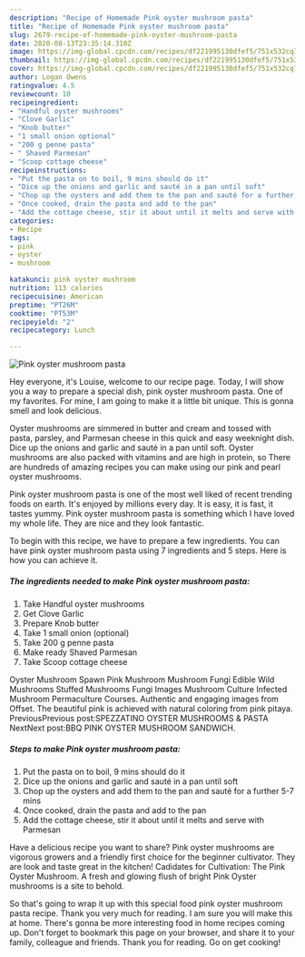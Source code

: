 ```yaml
---
description: "Recipe of Homemade Pink oyster mushroom pasta"
title: "Recipe of Homemade Pink oyster mushroom pasta"
slug: 2679-recipe-of-homemade-pink-oyster-mushroom-pasta
date: 2020-08-13T23:35:14.310Z
image: https://img-global.cpcdn.com/recipes/df221995130dfef5/751x532cq70/pink-oyster-mushroom-pasta-recipe-main-photo.jpg
thumbnail: https://img-global.cpcdn.com/recipes/df221995130dfef5/751x532cq70/pink-oyster-mushroom-pasta-recipe-main-photo.jpg
cover: https://img-global.cpcdn.com/recipes/df221995130dfef5/751x532cq70/pink-oyster-mushroom-pasta-recipe-main-photo.jpg
author: Logan Owens
ratingvalue: 4.5
reviewcount: 10
recipeingredient:
- "Handful oyster mushrooms"
- "Clove Garlic"
- "Knob butter"
- "1 small onion optional"
- "200 g penne pasta"
- " Shaved Parmesan"
- "Scoop cottage cheese"
recipeinstructions:
- "Put the pasta on to boil, 9 mins should do it"
- "Dice up the onions and garlic and sauté in a pan until soft"
- "Chop up the oysters and add them to the pan and sauté for a further 5-7 mins"
- "Once cooked, drain the pasta and add to the pan"
- "Add the cottage cheese, stir it about until it melts and serve with Parmesan"
categories:
- Recipe
tags:
- pink
- oyster
- mushroom

katakunci: pink oyster mushroom 
nutrition: 113 calories
recipecuisine: American
preptime: "PT26M"
cooktime: "PT53M"
recipeyield: "2"
recipecategory: Lunch

---
```



![Pink oyster mushroom pasta](https://img-global.cpcdn.com/recipes/df221995130dfef5/751x532cq70/pink-oyster-mushroom-pasta-recipe-main-photo.jpg)

Hey everyone, it's Louise, welcome to our recipe page. Today, I will show you a way to prepare a special dish, pink oyster mushroom pasta. One of my favorites. For mine, I am going to make it a little bit unique. This is gonna smell and look delicious.

Oyster mushrooms are simmered in butter and cream and tossed with pasta, parsley, and Parmesan cheese in this quick and easy weeknight dish. Dice up the onions and garlic and sauté in a pan until soft. Oyster mushrooms are also packed with vitamins and are high in protein, so There are hundreds of amazing recipes you can make using our pink and pearl oyster mushrooms.

Pink oyster mushroom pasta is one of the most well liked of recent trending foods on earth. It's enjoyed by millions every day. It is easy, it is fast, it tastes yummy. Pink oyster mushroom pasta is something which I have loved my whole life. They are nice and they look fantastic.


To begin with this recipe, we have to prepare a few ingredients. You can have pink oyster mushroom pasta using 7 ingredients and 5 steps. Here is how you can achieve it.

<!--inarticleads1-->

##### The ingredients needed to make Pink oyster mushroom pasta:

1. Take Handful oyster mushrooms
1. Get Clove Garlic
1. Prepare Knob butter
1. Take 1 small onion (optional)
1. Take 200 g penne pasta
1. Make ready  Shaved Parmesan
1. Take Scoop cottage cheese


Oyster Mushroom Spawn Pink Mushroom Mushroom Fungi Edible Wild Mushrooms Stuffed Mushrooms Fungi Images Mushroom Culture Infected Mushroom Permaculture Courses. Authentic and engaging images from Offset. The beautiful pink is achieved with natural coloring from pink pitaya. PreviousPrevious post:SPEZZATINO OYSTER MUSHROOMS &amp; PASTA NextNext post:BBQ PINK OYSTER MUSHROOM SANDWICH. 

<!--inarticleads2-->

##### Steps to make Pink oyster mushroom pasta:

1. Put the pasta on to boil, 9 mins should do it
1. Dice up the onions and garlic and sauté in a pan until soft
1. Chop up the oysters and add them to the pan and sauté for a further 5-7 mins
1. Once cooked, drain the pasta and add to the pan
1. Add the cottage cheese, stir it about until it melts and serve with Parmesan


Have a delicious recipe you want to share? Pink oyster mushrooms are vigorous growers and a friendly first choice for the beginner cultivator. They are look and taste great in the kitchen! Cadidates for Cultivation: The Pink Oyster Mushroom. A fresh and glowing flush of bright Pink Oyster mushrooms is a site to behold. 

So that's going to wrap it up with this special food pink oyster mushroom pasta recipe. Thank you very much for reading. I am sure you will make this at home. There's gonna be more interesting food in home recipes coming up. Don't forget to bookmark this page on your browser, and share it to your family, colleague and friends. Thank you for reading. Go on get cooking!
